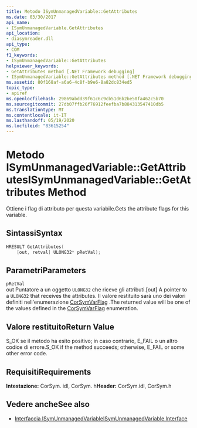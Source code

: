```yaml
---
title: Metodo ISymUnmanagedVariable::GetAttributes
ms.date: 03/30/2017
api_name:
- ISymUnmanagedVariable.GetAttributes
api_location:
- diasymreader.dll
api_type:
- COM
f1_keywords:
- ISymUnmanagedVariable::GetAttributes
helpviewer_keywords:
- GetAttributes method [.NET Framework debugging]
- ISymUnmanagedVariable::GetAttributes method [.NET Framework debugging]
ms.assetid: 80f168af-a6a6-4c8f-b9e6-8a82dc834ed5
topic_type:
- apiref
ms.openlocfilehash: 29869abdd39f61c6c9cb51d6b2be50fa462c5b70
ms.sourcegitcommit: 27db07ffb26f76912feefba7b884313547410db5
ms.translationtype: MT
ms.contentlocale: it-IT
ms.lasthandoff: 05/19/2020
ms.locfileid: "83615254"
---
```

# <a name="isymunmanagedvariablegetattributes-method"></a><span data-ttu-id="0a5e6-102">Metodo ISymUnmanagedVariable::GetAttributes</span><span class="sxs-lookup"><span data-stu-id="0a5e6-102">ISymUnmanagedVariable::GetAttributes Method</span></span>
<span data-ttu-id="0a5e6-103">Ottiene i flag di attributo per questa variabile.</span><span class="sxs-lookup"><span data-stu-id="0a5e6-103">Gets the attribute flags for this variable.</span></span>  
  
## <a name="syntax"></a><span data-ttu-id="0a5e6-104">Sintassi</span><span class="sxs-lookup"><span data-stu-id="0a5e6-104">Syntax</span></span>  
  
```cpp  
HRESULT GetAttributes(  
    [out, retval] ULONG32* pRetVal);  
```  
  
## <a name="parameters"></a><span data-ttu-id="0a5e6-105">Parametri</span><span class="sxs-lookup"><span data-stu-id="0a5e6-105">Parameters</span></span>  
 `pRetVal`  
 <span data-ttu-id="0a5e6-106">out Puntatore a un oggetto `ULONG32` che riceve gli attributi.</span><span class="sxs-lookup"><span data-stu-id="0a5e6-106">[out] A pointer to a `ULONG32` that receives the attributes.</span></span> <span data-ttu-id="0a5e6-107">Il valore restituito sarà uno dei valori definiti nell'enumerazione [CorSymVarFlag](corsymvarflag-enumeration.md) .</span><span class="sxs-lookup"><span data-stu-id="0a5e6-107">The returned value will be one of the values defined in the [CorSymVarFlag](corsymvarflag-enumeration.md) enumeration.</span></span>  
  
## <a name="return-value"></a><span data-ttu-id="0a5e6-108">Valore restituito</span><span class="sxs-lookup"><span data-stu-id="0a5e6-108">Return Value</span></span>  
 <span data-ttu-id="0a5e6-109">S_OK se il metodo ha esito positivo; in caso contrario, E_FAIL o un altro codice di errore.</span><span class="sxs-lookup"><span data-stu-id="0a5e6-109">S_OK if the method succeeds; otherwise, E_FAIL or some other error code.</span></span>  
  
## <a name="requirements"></a><span data-ttu-id="0a5e6-110">Requisiti</span><span class="sxs-lookup"><span data-stu-id="0a5e6-110">Requirements</span></span>  
 <span data-ttu-id="0a5e6-111">**Intestazione:** CorSym. idl, CorSym. h</span><span class="sxs-lookup"><span data-stu-id="0a5e6-111">**Header:** CorSym.idl, CorSym.h</span></span>  
  
## <a name="see-also"></a><span data-ttu-id="0a5e6-112">Vedere anche</span><span class="sxs-lookup"><span data-stu-id="0a5e6-112">See also</span></span>

- [<span data-ttu-id="0a5e6-113">Interfaccia ISymUnmanagedVariable</span><span class="sxs-lookup"><span data-stu-id="0a5e6-113">ISymUnmanagedVariable Interface</span></span>](isymunmanagedvariable-interface.md)
